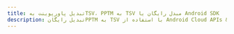 ---title: تبدیل پاورپوینت بهTSV، PPTM به TSV مبدل رایگان یا Android SDKdescription: تبدیل رایگانPPTM به TSV با استفاده از Android Cloud APIs & SDK. همچنین اسناد Microsoft PowerPoint را در Cloud ایجاد، ویرایش و رندر کنید.---